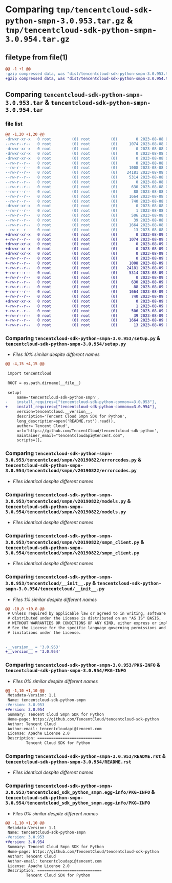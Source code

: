 # Comparing `tmp/tencentcloud-sdk-python-smpn-3.0.953.tar.gz` & `tmp/tencentcloud-sdk-python-smpn-3.0.954.tar.gz`

## filetype from file(1)

```diff
@@ -1 +1 @@
-gzip compressed data, was "dist/tencentcloud-sdk-python-smpn-3.0.953.tar", last modified: Tue Aug  8 00:31:11 2023, max compression
+gzip compressed data, was "dist/tencentcloud-sdk-python-smpn-3.0.954.tar", last modified: Wed Aug  9 00:31:09 2023, max compression
```

## Comparing `tencentcloud-sdk-python-smpn-3.0.953.tar` & `tencentcloud-sdk-python-smpn-3.0.954.tar`

### file list

```diff
@@ -1,20 +1,20 @@
-drwxr-xr-x   0 root         (0) root         (0)        0 2023-08-08 00:31:11.000000 tencentcloud-sdk-python-smpn-3.0.953/
--rw-r--r--   0 root         (0) root         (0)     1074 2023-08-08 00:31:11.000000 tencentcloud-sdk-python-smpn-3.0.953/setup.py
-drwxr-xr-x   0 root         (0) root         (0)        0 2023-08-08 00:31:11.000000 tencentcloud-sdk-python-smpn-3.0.953/tencentcloud/
-drwxr-xr-x   0 root         (0) root         (0)        0 2023-08-08 00:31:11.000000 tencentcloud-sdk-python-smpn-3.0.953/tencentcloud/smpn/
-drwxr-xr-x   0 root         (0) root         (0)        0 2023-08-08 00:31:11.000000 tencentcloud-sdk-python-smpn-3.0.953/tencentcloud/smpn/v20190822/
--rw-r--r--   0 root         (0) root         (0)        0 2023-08-08 00:31:11.000000 tencentcloud-sdk-python-smpn-3.0.953/tencentcloud/smpn/v20190822/__init__.py
--rw-r--r--   0 root         (0) root         (0)     1008 2023-08-08 00:31:11.000000 tencentcloud-sdk-python-smpn-3.0.953/tencentcloud/smpn/v20190822/errorcodes.py
--rw-r--r--   0 root         (0) root         (0)    24181 2023-08-08 00:31:11.000000 tencentcloud-sdk-python-smpn-3.0.953/tencentcloud/smpn/v20190822/models.py
--rw-r--r--   0 root         (0) root         (0)     5314 2023-08-08 00:31:11.000000 tencentcloud-sdk-python-smpn-3.0.953/tencentcloud/smpn/v20190822/smpn_client.py
--rw-r--r--   0 root         (0) root         (0)        0 2023-08-08 00:31:11.000000 tencentcloud-sdk-python-smpn-3.0.953/tencentcloud/smpn/__init__.py
--rw-r--r--   0 root         (0) root         (0)      630 2023-08-08 00:31:11.000000 tencentcloud-sdk-python-smpn-3.0.953/tencentcloud/__init__.py
--rw-r--r--   0 root         (0) root         (0)       88 2023-08-08 00:31:11.000000 tencentcloud-sdk-python-smpn-3.0.953/setup.cfg
--rw-r--r--   0 root         (0) root         (0)     1664 2023-08-08 00:31:11.000000 tencentcloud-sdk-python-smpn-3.0.953/PKG-INFO
--rw-r--r--   0 root         (0) root         (0)      740 2023-08-08 00:31:11.000000 tencentcloud-sdk-python-smpn-3.0.953/README.rst
-drwxr-xr-x   0 root         (0) root         (0)        0 2023-08-08 00:31:11.000000 tencentcloud-sdk-python-smpn-3.0.953/tencentcloud_sdk_python_smpn.egg-info/
--rw-r--r--   0 root         (0) root         (0)        1 2023-08-08 00:31:11.000000 tencentcloud-sdk-python-smpn-3.0.953/tencentcloud_sdk_python_smpn.egg-info/dependency_links.txt
--rw-r--r--   0 root         (0) root         (0)      506 2023-08-08 00:31:11.000000 tencentcloud-sdk-python-smpn-3.0.953/tencentcloud_sdk_python_smpn.egg-info/SOURCES.txt
--rw-r--r--   0 root         (0) root         (0)       39 2023-08-08 00:31:11.000000 tencentcloud-sdk-python-smpn-3.0.953/tencentcloud_sdk_python_smpn.egg-info/requires.txt
--rw-r--r--   0 root         (0) root         (0)     1664 2023-08-08 00:31:11.000000 tencentcloud-sdk-python-smpn-3.0.953/tencentcloud_sdk_python_smpn.egg-info/PKG-INFO
--rw-r--r--   0 root         (0) root         (0)       13 2023-08-08 00:31:11.000000 tencentcloud-sdk-python-smpn-3.0.953/tencentcloud_sdk_python_smpn.egg-info/top_level.txt
+drwxr-xr-x   0 root         (0) root         (0)        0 2023-08-09 00:31:09.000000 tencentcloud-sdk-python-smpn-3.0.954/
+-rw-r--r--   0 root         (0) root         (0)     1074 2023-08-09 00:31:09.000000 tencentcloud-sdk-python-smpn-3.0.954/setup.py
+drwxr-xr-x   0 root         (0) root         (0)        0 2023-08-09 00:31:09.000000 tencentcloud-sdk-python-smpn-3.0.954/tencentcloud/
+drwxr-xr-x   0 root         (0) root         (0)        0 2023-08-09 00:31:09.000000 tencentcloud-sdk-python-smpn-3.0.954/tencentcloud/smpn/
+drwxr-xr-x   0 root         (0) root         (0)        0 2023-08-09 00:31:09.000000 tencentcloud-sdk-python-smpn-3.0.954/tencentcloud/smpn/v20190822/
+-rw-r--r--   0 root         (0) root         (0)        0 2023-08-09 00:31:09.000000 tencentcloud-sdk-python-smpn-3.0.954/tencentcloud/smpn/v20190822/__init__.py
+-rw-r--r--   0 root         (0) root         (0)     1008 2023-08-09 00:31:09.000000 tencentcloud-sdk-python-smpn-3.0.954/tencentcloud/smpn/v20190822/errorcodes.py
+-rw-r--r--   0 root         (0) root         (0)    24181 2023-08-09 00:31:09.000000 tencentcloud-sdk-python-smpn-3.0.954/tencentcloud/smpn/v20190822/models.py
+-rw-r--r--   0 root         (0) root         (0)     5314 2023-08-09 00:31:09.000000 tencentcloud-sdk-python-smpn-3.0.954/tencentcloud/smpn/v20190822/smpn_client.py
+-rw-r--r--   0 root         (0) root         (0)        0 2023-08-09 00:31:09.000000 tencentcloud-sdk-python-smpn-3.0.954/tencentcloud/smpn/__init__.py
+-rw-r--r--   0 root         (0) root         (0)      630 2023-08-09 00:31:09.000000 tencentcloud-sdk-python-smpn-3.0.954/tencentcloud/__init__.py
+-rw-r--r--   0 root         (0) root         (0)       88 2023-08-09 00:31:09.000000 tencentcloud-sdk-python-smpn-3.0.954/setup.cfg
+-rw-r--r--   0 root         (0) root         (0)     1664 2023-08-09 00:31:09.000000 tencentcloud-sdk-python-smpn-3.0.954/PKG-INFO
+-rw-r--r--   0 root         (0) root         (0)      740 2023-08-09 00:31:09.000000 tencentcloud-sdk-python-smpn-3.0.954/README.rst
+drwxr-xr-x   0 root         (0) root         (0)        0 2023-08-09 00:31:09.000000 tencentcloud-sdk-python-smpn-3.0.954/tencentcloud_sdk_python_smpn.egg-info/
+-rw-r--r--   0 root         (0) root         (0)        1 2023-08-09 00:31:09.000000 tencentcloud-sdk-python-smpn-3.0.954/tencentcloud_sdk_python_smpn.egg-info/dependency_links.txt
+-rw-r--r--   0 root         (0) root         (0)      506 2023-08-09 00:31:09.000000 tencentcloud-sdk-python-smpn-3.0.954/tencentcloud_sdk_python_smpn.egg-info/SOURCES.txt
+-rw-r--r--   0 root         (0) root         (0)       39 2023-08-09 00:31:09.000000 tencentcloud-sdk-python-smpn-3.0.954/tencentcloud_sdk_python_smpn.egg-info/requires.txt
+-rw-r--r--   0 root         (0) root         (0)     1664 2023-08-09 00:31:09.000000 tencentcloud-sdk-python-smpn-3.0.954/tencentcloud_sdk_python_smpn.egg-info/PKG-INFO
+-rw-r--r--   0 root         (0) root         (0)       13 2023-08-09 00:31:09.000000 tencentcloud-sdk-python-smpn-3.0.954/tencentcloud_sdk_python_smpn.egg-info/top_level.txt
```

### Comparing `tencentcloud-sdk-python-smpn-3.0.953/setup.py` & `tencentcloud-sdk-python-smpn-3.0.954/setup.py`

 * *Files 10% similar despite different names*

```diff
@@ -4,15 +4,15 @@
 
 import tencentcloud
 
 ROOT = os.path.dirname(__file__)
 
 setup(
     name='tencentcloud-sdk-python-smpn',
-    install_requires=["tencentcloud-sdk-python-common==3.0.953"],
+    install_requires=["tencentcloud-sdk-python-common==3.0.954"],
     version=tencentcloud.__version__,
     description='Tencent Cloud Smpn SDK for Python',
     long_description=open('README.rst').read(),
     author='Tencent Cloud',
     url='https://github.com/TencentCloud/tencentcloud-sdk-python',
     maintainer_email="tencentcloudapi@tencent.com",
     scripts=[],
```

### Comparing `tencentcloud-sdk-python-smpn-3.0.953/tencentcloud/smpn/v20190822/errorcodes.py` & `tencentcloud-sdk-python-smpn-3.0.954/tencentcloud/smpn/v20190822/errorcodes.py`

 * *Files identical despite different names*

### Comparing `tencentcloud-sdk-python-smpn-3.0.953/tencentcloud/smpn/v20190822/models.py` & `tencentcloud-sdk-python-smpn-3.0.954/tencentcloud/smpn/v20190822/models.py`

 * *Files identical despite different names*

### Comparing `tencentcloud-sdk-python-smpn-3.0.953/tencentcloud/smpn/v20190822/smpn_client.py` & `tencentcloud-sdk-python-smpn-3.0.954/tencentcloud/smpn/v20190822/smpn_client.py`

 * *Files identical despite different names*

### Comparing `tencentcloud-sdk-python-smpn-3.0.953/tencentcloud/__init__.py` & `tencentcloud-sdk-python-smpn-3.0.954/tencentcloud/__init__.py`

 * *Files 1% similar despite different names*

```diff
@@ -10,8 +10,8 @@
 # Unless required by applicable law or agreed to in writing, software
 # distributed under the License is distributed on an "AS IS" BASIS,
 # WITHOUT WARRANTIES OR CONDITIONS OF ANY KIND, either express or implied.
 # See the License for the specific language governing permissions and
 # limitations under the License.
 
 
-__version__ = '3.0.953'
+__version__ = '3.0.954'
```

### Comparing `tencentcloud-sdk-python-smpn-3.0.953/PKG-INFO` & `tencentcloud-sdk-python-smpn-3.0.954/PKG-INFO`

 * *Files 0% similar despite different names*

```diff
@@ -1,10 +1,10 @@
 Metadata-Version: 1.1
 Name: tencentcloud-sdk-python-smpn
-Version: 3.0.953
+Version: 3.0.954
 Summary: Tencent Cloud Smpn SDK for Python
 Home-page: https://github.com/TencentCloud/tencentcloud-sdk-python
 Author: Tencent Cloud
 Author-email: tencentcloudapi@tencent.com
 License: Apache License 2.0
 Description: ============================
         Tencent Cloud SDK for Python
```

### Comparing `tencentcloud-sdk-python-smpn-3.0.953/README.rst` & `tencentcloud-sdk-python-smpn-3.0.954/README.rst`

 * *Files identical despite different names*

### Comparing `tencentcloud-sdk-python-smpn-3.0.953/tencentcloud_sdk_python_smpn.egg-info/PKG-INFO` & `tencentcloud-sdk-python-smpn-3.0.954/tencentcloud_sdk_python_smpn.egg-info/PKG-INFO`

 * *Files 0% similar despite different names*

```diff
@@ -1,10 +1,10 @@
 Metadata-Version: 1.1
 Name: tencentcloud-sdk-python-smpn
-Version: 3.0.953
+Version: 3.0.954
 Summary: Tencent Cloud Smpn SDK for Python
 Home-page: https://github.com/TencentCloud/tencentcloud-sdk-python
 Author: Tencent Cloud
 Author-email: tencentcloudapi@tencent.com
 License: Apache License 2.0
 Description: ============================
         Tencent Cloud SDK for Python
```

